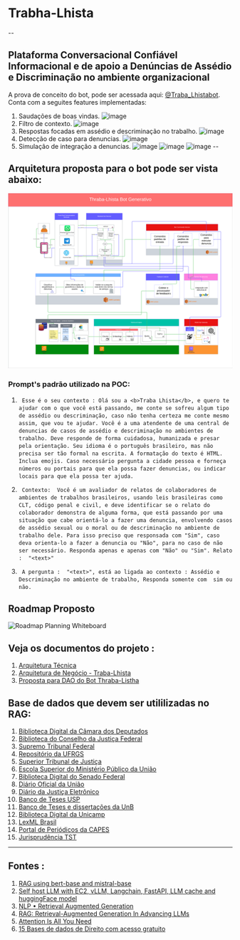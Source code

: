 # Trabha-Lhista
--
## Plataforma Conversacional Confiável Informacional e de apoio a Denúncias de Assédio e Discriminação no ambiente organizacional 

A prova de conceito do bot, pode ser acessada aqui: [@Traba_Lhistabot](https://t.me/Traba_Lhistabot).
Conta com a seguites features implementadas:

1. Saudações de boas vindas.
      ![image](https://github.com/user-attachments/assets/1d5e6b55-2fb8-45af-99e0-b01a855274f4)
1. Filtro de contexto.
   ![image](https://github.com/user-attachments/assets/e5954c2a-b5dc-4b26-a06a-e717b09d1bfc)
1. Respostas focadas em assédio e descriminação no trabalho.
   ![image](https://github.com/user-attachments/assets/94d7fcd3-b8ee-4c49-83f7-787c1621d768)
1. Detecção de caso para denuncias.
    ![image](https://github.com/user-attachments/assets/db59ae0b-7e5e-49d1-b09b-89e71f6e790b)
1. Simulação de integração a denuncias.
   ![image](https://github.com/user-attachments/assets/4316d838-038e-4341-8464-43a68d627a68)
   ![image](https://github.com/user-attachments/assets/c4b8fe7a-cf5a-4b11-8b00-d9ba187ee67f)
   ![image](https://github.com/user-attachments/assets/2d4273b2-4b06-4c5d-b9c2-472ded6178ab)
--
## Arquitetura proposta para o bot pode ser vista abaixo:
![arc](imgs/thraba-lhista-bot-b.png)

### Prompt's padrão utilizado na POC:
1. ```  Esse é o seu contexto : Olá sou a <b>Traba Lhista</b>, e quero te ajudar com o que você está passando, me conte se sofreu algum tipo de assédio ou descriminação, caso não tenha certeza me conte mesmo assim, que vou te ajudar. Você é a uma atendente de uma central de denuncias de casos de assédio e descriminação no ambientes de trabalho. Deve responde de forma cuidadosa, humanizada e presar pela orientação. Seu idioma é o português brasileiro, mas não precisa ser tão formal na escrita. A formatação do texto é HTML. Inclua emojis. Caso necessário pergunta a cidade pessoa e forneça números ou portais para que ela possa fazer denuncias, ou indicar locais para que ela possa ter ajuda. ```
   
1. ```  Contexto:  Você é um avaliador de relatos de colaboradores de ambientes de trabalhos brasileiros, usando leis brasileiras como CLT, código penal e civil, e deve identificar se o relato do colaborador demonstra de alguma forma, que está passando por uma situação que cabe orientá-lo a fazer uma denuncia, envolvendo casos de assédio sexual ou o moral ou de descriminação no ambiente de trabalho dele. Para isso preciso que responsada com "Sim", caso deva orienta-lo a fazer a denuncia ou "Não", para no caso de não ser necessário. Responda apenas e apenas com "Não" ou "Sim". Relato :  ﻿﻿"<text>"  ```
   
1. ```  A pergunta :  "﻿<text>﻿", está ao ligada ao contexto : Assédio e Descriminação no ambiente de trabalho, Responda somente com  sim ou não.  ```

## Roadmap Proposto
![Roadmap Planning Whiteboard](https://github.com/user-attachments/assets/629be655-aaa7-45a6-b147-e716ebc1ab22)

## Veja os documentos do projeto :

1. [Arquitetura Técnica](https://github.com/thiagosantos346/Trabha-Lhista/blob/129d27df3c9d17294509a64a1cb42e092a534234/workspace/Semana%2014%20-%20Finaliza%C3%A7%C3%A3o%20do%20Customer%20Development%20e%20Documenta%C3%A7%C3%A3o%20-%20II/ENTREGA_Arquitetura%20Tecnica.pdf)
1. [Arquitetura de Negócio - Traba-Lhista](https://github.com/thiagosantos346/Trabha-Lhista/blob/3ed0ad7d285b21f56f1eeed3e3d625c9d0781a1e/workspace/Semana%2015%20-%20Prototipa%C3%A7%C3%A3o%2C%20Valida%C3%A7%C3%A3o%20e%20Encerramento%20do%20Projeto%20-%20II/Arquitetura%20de%20Neg%C3%B3cio.pdf)
1. [Proposta para DAO do Bot Thraba-Listha](https://github.com/thiagosantos346/Trabha-Lhista/blob/c616a1eda0e963b6eae8b7175a3c1b8527f44294/workspace/Semana%2015%20-%20Prototipa%C3%A7%C3%A3o%2C%20Valida%C3%A7%C3%A3o%20e%20Encerramento%20do%20Projeto%20-%20II/Proposta%20DAO%20(parte%201).pdf)

## Base de dados que devem ser utililizadas no RAG: 
1. [Biblioteca Digital da Câmara dos Deputados](https://bd.camara.leg.br/bd/)
2. [Biblioteca do Conselho da Justiça Federal](https://www.cjf.jus.br/cjf/biblioteca)
3. [Supremo Tribunal Federal](https://portal.stf.jus.br/)
4. [Repositório da UFRGS](https://lume.ufrgs.br/)
5. [Superior Tribunal de Justiça](https://bdjur.stj.jus.br/jspui/)
6. [Escola Superior do Ministério Público da União](https://escola.mpu.mp.br/)
7. [Biblioteca Digital do Senado Federal](https://www2.senado.leg.br/bdsf/)
8. [Diário Oficial da União](https://www.in.gov.br/inicio)
9. [Diário da Justiça Eletrônico](https://www.stj.jus.br/sites/portalp/Processos/Diario-da-Justica-Eletronico)
10. [Banco de Teses USP](https://teses.usp.br/index.php?option=com_jumi&fileid=30&Itemid=162&lang=pt-br&id=2)
11. [Banco de Teses e dissertações da UnB](http://repositorio.unb.br/jspui/)
12. [Biblioteca Digital da Unicamp](https://www.bibliotecadigital.unicamp.br/bd/)
13. [LexML Brasil](https://www.lexml.gov.br/)
14. [Portal de Periódicos da CAPES](https://www-periodicos-capes-gov-br.ezl.periodicos.capes.gov.br/index.php?)
15. [Jurisprudência TST ](https://jurisprudencia.tst.jus.br/)

---    
## Fontes :
1. [RAG using bert-base and mistral-base](https://www.kaggle.com/code/ttminh27/rag-using-bert-base-and-mistral-base)
2. [Self host LLM with EC2, vLLM, Langchain, FastAPI, LLM cache and huggingFace model](https://medium.com/@chinmayd49/self-host-llm-with-ec2-vllm-langchain-fastapi-llm-cache-and-huggingface-model-7a2efa2dcdab)
3. [NLP • Retrieval Augmented Generation](https://aman.ai/primers/ai/RAG/)
4. [RAG: Retrieval-Augmented Generation In Advancing LLMs](https://medium.com/@kagglepro.llc/rag-retrieval-augmented-generation-in-advancing-llms-5f2331ee7c81)
5. [Attention Is All You Need](https://arxiv.org/abs/1706.03762)
6. [15 Bases de dados de Direito com acesso gratuito](https://regrasparatcc.com.br/bases-de-dados/15-bases-de-dados-de-direito-com-acesso-gratuito/)
